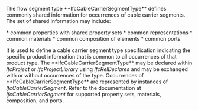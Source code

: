 The flow segment type \*\*IfcCableCarrierSegmentType\*\* defines commonly shared information for occurrences of cable carrier segments. The set of shared information may include:

\* common properties with shared property sets
\* common representations
\* common materials
\* common composition of elements
\* common ports

It is used to define a cable carrier segment type specification indicating the specific product information that is common to all occurrences of that product type. The \*\*IfcCableCarrierSegmentType\*\* may be declared within _IfcProject_ or _IfcProjectLibrary_ using _IfcRelDeclares_ and may be exchanged with or without occurrences of the type. Occurrences of \*\*IfcCableCarrierSegmentType\*\* are represented by instances of _IfcCableCarrierSegment_. Refer to the documentation at _IfcCableCarrierSegment_ for supported property sets, materials, composition, and ports.
